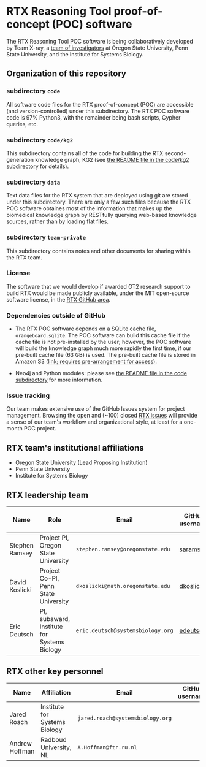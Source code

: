 # RTX Reasoning Tool proof-of-concept (POC) software 

The RTX Reasoning Tool POC software is being collaboratively developed by
Team X-ray, a
[team of investigators](#rtx-leadership-team) 
at Oregon State University, Penn State University, and the Institute for Systems Biology.

## Organization of this repository

### subdirectory `code`

All software code files for the RTX proof-of-concept (POC) are accessible (and
version-controlled) under this subdirectory. The RTX POC software code is 97%
Python3, with the remainder being bash scripts, Cypher queries, etc.

### subdirectory `code/kg2`

This subdirectory contains all of the code for building the RTX second-generation
knowledge graph, KG2 (see [the README file in the code/kg2 subdirectory](https://github.com/RTXteam/RTX/tree/master/code/kg2/README.md)
for details).

### subdirectory `data`

Text data files for the RTX system that are deployed using git are stored under
this subdirectory. There are only a few such files because the RTX POC software
obtaines most of the information that makes up the biomedical knowledge graph by
RESTfully querying web-based knowledge sources, rather than by loading flat files.

### subdirectory `team-private`

This subdirectory contains notes and other documents for sharing within the RTX team.

### License

The software that we would develop if awarded OT2 research support to build RTX
would be made publicly available, under the MIT open-source software license, in
the [RTX GitHub area](https://github.com/RTXteam/RTX).

### Dependencies outside of GitHub

- The RTX POC software depends on a SQLite cache file, `orangeboard.sqlite`. The
POC software can build this cache file if the cache file is not pre-installed by
the user; however, the POC software will build the knowledge graph much more
rapidly the first time, if our pre-built cache file (63 GB) is used. The
pre-built cache file is stored in Amazon S3
[(link; requires pre-arrangement for access)](https://s3-us-west-2.amazonaws.com/ramseylab/ncats/ncats.saramsey.org/orangeboard.sqlite).

- Neo4j and Python modules: please see [the README file in the code subdirectory](https://github.com/RTXteam/RTX/tree/master/code/README.md)
for more information.


### Issue tracking

Our team makes extensive use of the GitHub Issues system for project
management. Browsing the open and (~100) closed
[RTX issues](https://github.com/RTXTeam/RTX/issues) will provide a sense of
our team's workflow and organizational style, at least for a one-month POC
project.

## RTX team's institutional affiliations

- Oregon State University (Lead Proposing Institution)
- Penn State University
- Institute for Systems Biology

## RTX leadership team

| Name           | Role                                        | Email                             | GitHub username                               | Areas of relevant expertise      |
| -------------- | ------------------------------------------- | --------------------------------- | --------------------------------------------- | -------------------------------- |
| Stephen Ramsey | Project PI, Oregon State University         | `stephen.ramsey@oregonstate.edu`  | [saramsey](https://github.com/saramsey)       | compbio, systems biology         |
| David Koslicki | Project Co-PI, Penn State University        | `dkoslicki@math.oregonstate.edu`  | [dkoslicki](https://github.com/dkoslicki)     | compbio, graph algorithms        |
| Eric Deutsch   | PI, subaward, Institute for Systems Biology | `eric.deutsch@systemsbiology.org` | [edeutsch](https://github.com/edeutsch)       | bioinformatics, data management  | 

## RTX other key personnel

| Name             | Affiliation                   | Email                                 | GitHub username                                     | Areas of relevant expertise |
| ---------------- | ----------------------------- | ------------------------------------- | --------------------------------------------------- | --------------------------- |
| Jared Roach      | Institute for Systems Biology | `jared.roach@systemsbiology.org`      |                                                     | genomics, genetics, medicine, systems biology | 
| Andrew Hoffman   | Radboud University, NL        | `A.Hoffman@ftr.ru.nl`                 |                                                     | ethnographer of data science and cyberinfrastructure  |



 

